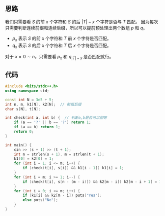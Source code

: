 ## 思路
我们只需要看 $S$ 的前 $x$ 个字符和 $S$ 的后 $|T|-x$ 个字符是否与 $T$ 匹配。 因为每次只需要判断连续前缀和连续后缀，所以可以提前预处理出两个数组 $p$ 和 $q$。

* $p_x$ 表示 $S$ 的前 $x$ 个字符和 $T$ 前 $x$ 个字符是否匹配。
* $q_x$ 表示 $S$ 的后 $x$ 个字符和 $T$ 后 $x$ 个字符是否匹配。

对于 $x=0\sim n$，只需要看 $p_x$ 和 $q_{|T|-x}$ 是否匹配就行。
## 代码
```c++
#include <bits/stdc++.h>
using namespace std;

const int N = 3e5 + 5;
int n, m, k1[N], k2[N];  // 前缀后缀
char s[N], t[N];

int check(int a, int b) {  // 判断a,b是否可以相等
    if (a == '?' || b == '?') return 1;
    if (a == b) return 1;
    return 0;
}

int main() {
    cin >> (s + 1) >> (t + 1);
    int n = strlen(s + 1), m = strlen(t + 1);
    k1[0] = k2[0] = 1;
    for (int i = 1; i <= m; i++) {
        if (check(t[i], s[i]) && k1[i - 1]) k1[i] = 1;
    }
    for (int i = m; i >= 1; i--) {
        if (check(t[i], s[n - (m - i)]) && k2[m - i]) k2[m - i + 1] = 1;
    } 
    for (int i = 0; i <= m; i++) {
        if (k1[i] && k2[m - i]) puts("Yes");
        else puts("No");
    }
}
```